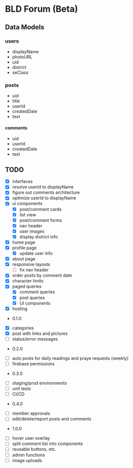 # BLD Forum (Beta)

## Data Models

### users

- displayName
- photoURL
- uid
- district
- seClass

### posts

- uid
- title
- userId
- createdDate
- text

#### comments

- uid
- userId
- createdDate
- text

## TODO

- [x] interfaces
- [x] resolve userId to displayName
- [x] figure out comments architecture
- [x] optimize userId to displayName
- [x] ui components
  - [x] post/comment cards
  - [x] list view
  - [x] post/comment forms
  - [x] nav header
  - [x] user images
  - [x] display district info
- [x] home page
- [x] profile page
  - [x] update user info
- [x] about page
- [x] responsive layouts
  - [ ] fix nav header
- [x] order posts by comment date
- [x] character limits
- [x] paged queries
  - [x] comment queries
  - [x] post queries
  - [x] UI components
- [x] hosting
- 0.1.0
- [x] categories
- [x] post with links and pictures
- [ ] status/error messages
- 0.2.0
- [ ] auto posts for daily readings and praye requests (weekly)
- [ ] firebase permissions
- 0.3.0
- [ ] staging/prod environments
- [ ] unit tests
- [ ] CI/CD
- 0.4.0
- [ ] member approvals
- [ ] edit/delete/report posts and comments
- 1.0.0
- [ ] hover user overlay
- [ ] split comment list into components
- [ ] reusable buttons, etc.
- [ ] admin functions
- [ ] image uploads
